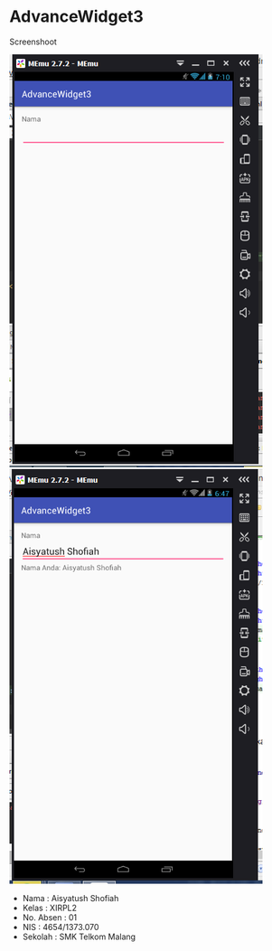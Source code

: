 # AdvanceWidget3

Screenshoot


![ScreenShoot](https://github.com/ai2025/AdvanceWidget3/blob/master/1.PNG "")
![ScreenShoot](https://github.com/ai2025/AdvanceWidget3/blob/master/2.PNG "")

* Nama : Aisyatush Shofiah
* Kelas : XIRPL2
* No. Absen : 01
* NIS : 4654/1373.070
* Sekolah : SMK Telkom Malang
